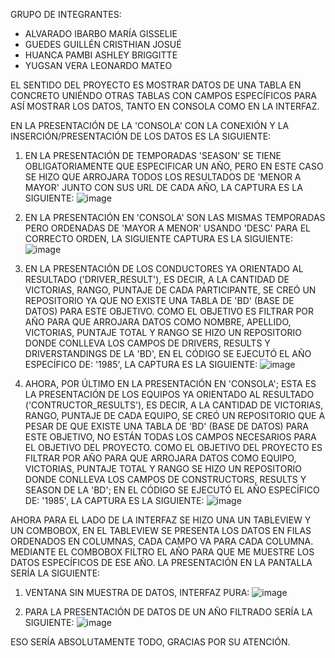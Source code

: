 GRUPO DE INTEGRANTES:
- ALVARADO IBARBO MARÍA GISSELIE
- GUEDES GUILLÉN CRISTHIAN JOSUÉ
- HUANCA PAMBI ASHLEY BRIGGITTE
- YUGSAN VERA LEONARDO MATEO

EL SENTIDO DEL PROYECTO ES MOSTRAR DATOS DE UNA TABLA EN CONCRETO UNIÉNDO OTRAS TABLAS CON CAMPOS ESPECÍFICOS PARA ASÍ MOSTRAR LOS DATOS, TANTO EN CONSOLA COMO EN LA INTERFAZ.

EN LA PRESENTACIÓN DE LA 'CONSOLA' CON LA CONEXIÓN Y LA INSERCIÓN/PRESENTACIÓN DE LOS DATOS ES LA SIGUIENTE:

1. EN LA PRESENTACIÓN DE TEMPORADAS 'SEASON' SE TIENE OBLIGATORIAMENTE QUE ESPECIFICAR UN AÑO, PERO EN ESTE CASO SE HIZO QUE ARROJARA TODOS LOS RESULTADOS DE 'MENOR A MAYOR' JUNTO CON SUS URL DE CADA AÑO, LA CAPTURA ES LA SIGUIENTE:
![image](https://github.com/EyelessCode/PROYECTOS-UG/assets/168936221/2707788b-a34f-42b5-a503-0597da730e90)

2. EN LA PRESENTACIÓN EN 'CONSOLA' SON LAS MISMAS TEMPORADAS PERO ORDENADAS DE 'MAYOR A MENOR' USANDO 'DESC' PARA EL CORRECTO ORDEN, LA SIGUIENTE CAPTURA ES LA SIGUIENTE:
![image](https://github.com/EyelessCode/PROYECTOS-UG/assets/168936221/da62cc16-e10c-49f5-81f4-d3f77c915196)

3. EN LA PRESENTACIÓN DE LOS CONDUCTORES YA ORIENTADO AL RESULTADO ('DRIVER_RESULT'), ES DECIR, A LA CANTIDAD DE VICTORIAS, RANGO, PUNTAJE DE CADA PARTICIPANTE, SE CREÓ UN REPOSITORIO YA QUE NO EXISTE UNA TABLA DE 'BD' (BASE DE DATOS) PARA ESTE OBJETIVO. COMO EL OBJETIVO ES FILTRAR POR AÑO PARA QUE ARROJARA DATOS COMO NOMBRE, APELLIDO, VICTORIAS, PUNTAJE TOTAL Y RANGO SE HIZO UN REPOSITORIO DONDE CONLLEVA LOS CAMPOS DE DRIVERS, RESULTS Y DRIVERSTANDINGS DE LA 'BD', EN EL CÓDIGO SE EJECUTÓ EL AÑO ESPECÍFICO DE: '1985', LA CAPTURA ES LA SIGUIENTE:
![image](https://github.com/EyelessCode/PROYECTOS-UG/assets/168936221/f4bd2612-70bf-4e5a-ae7a-dd081b3b8f5a)

4. AHORA, POR ÚLTIMO EN LA PRESENTACIÓN EN 'CONSOLA'; ESTA ES LA PRESENTACIÓN DE LOS EQUIPOS YA ORIENTADO AL RESULTADO ('CONTRUCTOR_RESULTS'), ES DECIR, A LA CANTIDAD DE VICTORIAS, RANGO, PUNTAJE DE CADA EQUIPO, SE CREÓ UN REPOSITORIO QUE A PESAR DE QUE EXISTE UNA TABLA DE 'BD' (BASE DE DATOS) PARA ESTE OBJETIVO, NO ESTÁN TODAS LOS CAMPOS NECESARIOS PARA EL OBJETIVO DEL PROYECTO. COMO EL OBJETIVO DEL PROYECTO ES FILTRAR POR AÑO PARA QUE ARROJARA DATOS COMO EQUIPO, VICTORIAS, PUNTAJE TOTAL Y RANGO SE HIZO UN REPOSITORIO DONDE CONLLEVA LOS CAMPOS DE CONSTRUCTORS, RESULTS Y SEASON DE LA 'BD'; EN EL CÓDIGO SE EJECUTÓ EL AÑO ESPECÍFICO DE: '1985', LA CAPTURA ES LA SIGUIENTE:
![image](https://github.com/EyelessCode/PROYECTOS-UG/assets/168936221/4f5b77c7-586d-4a03-a389-8341def15315)

AHORA PARA EL LADO DE LA INTERFAZ SE HIZO UNA UN TABLEVIEW Y UN COMBOBOX, EN EL TABLEVIEW SE PRESENTA LOS DATOS EN FILAS ORDENADOS EN COLUMNAS, CADA CAMPO VA PARA CADA COLUMNA. MEDIANTE EL COMBOBOX FILTRO EL AÑO PARA QUE ME MUESTRE LOS DATOS ESPECÍFICOS DE ESE AÑO. LA PRESENTACIÓN EN LA PANTALLA SERÍA LA SIGUIENTE:

1. VENTANA SIN MUESTRA DE DATOS, INTERFAZ PURA:
![image](https://github.com/EyelessCode/PROYECTOS-UG/assets/168936221/87602c2e-6de7-417f-981d-1d7d083b03b6)

2. PARA LA PRESENTACIÓN DE DATOS DE UN AÑO FILTRADO SERÍA LA SIGUIENTE:
![image](https://github.com/EyelessCode/PROYECTOS-UG/assets/168936221/c6e55ed6-bec3-4d86-a8de-70b8e3a29194)

ESO SERÍA ABSOLUTAMENTE TODO, GRACIAS POR SU ATENCIÓN.

